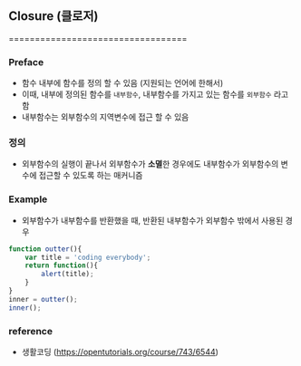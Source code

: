 ## Closure (클로저)
==================================

### Preface
* 함수 내부에 함수를 정의 할 수 있음 (지원되는 언어에 한해서)
* 이때, 내부에 정의된 함수를 `내부함수`, 내부함수를 가지고 있는 함수를 `외부함수` 라고 함
* 내부함수는 외부함수의 지역변수에 접근 할 수 있음

### 정의
* 외부함수의 실행이 끝나서 외부함수가 <b>소멸</b>한 경우에도 내부함수가 외부함수의 변수에 접근할 수 있도록 하는 매커니즘

### Example
* 외부함수가 내부함수를 반환했을 때, 반환된 내부함수가 외부함수 밖에서 사용된 경우
```javascript
function outter(){
    var title = 'coding everybody';  
    return function(){        
        alert(title);
    }
}
inner = outter();
inner();
```

### reference
* 생활코딩 (https://opentutorials.org/course/743/6544)